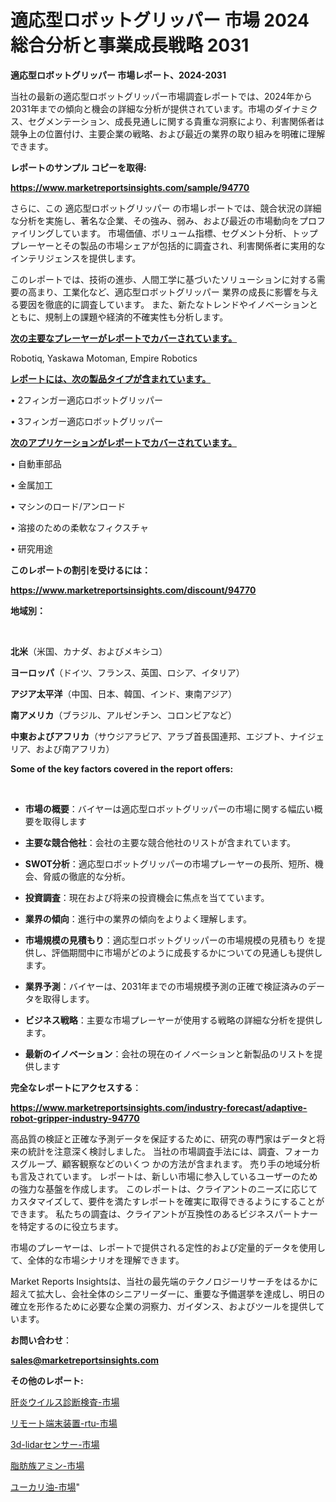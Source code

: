 # 適応型ロボットグリッパー 市場 2024 総合分析と事業成長戦略 2031

<strong>適応型ロボットグリッパー 市場レポート、2024-2031</strong>

当社の最新の適応型ロボットグリッパー市場調査レポートでは、2024年から2031年までの傾向と機会の詳細な分析が提供されています。市場のダイナミクス、セグメンテーション、成長見通しに関する貴重な洞察により、利害関係者は競争上の位置付け、主要企業の戦略、および最近の業界の取り組みを明確に理解できます。



<strong>レポートのサンプル コピーを取得:</strong> <a href=https://www.marketreportsinsights.com/sample/94770>

<strong><u>https://www.marketreportsinsights.com/sample/94770</u></strong></a>

さらに、この 適応型ロボットグリッパー の市場レポートでは、競合状況の詳細な分析を実施し、著名な企業、その強み、弱み、および最近の市場動向をプロファイリングしています。 市場価値、ボリューム指標、セグメント分析、トッププレーヤーとその製品の市場シェアが包括的に調査され、利害関係者に実用的なインテリジェンスを提供します。

このレポートでは、技術の進歩、人間工学に基づいたソリューションに対する需要の高まり、工業化など、適応型ロボットグリッパー 業界の成長に影響を与える要因を徹底的に調査しています。 また、新たなトレンドやイノベーションとともに、規制上の課題や経済的不確実性も分析します。



<strong><u>次の主要なプレーヤーがレポートでカバーされています。</u></strong>

Robotiq, Yaskawa Motoman, Empire Robotics



<strong><u><b>レポートには、次の製品タイプが含まれています。</b></u></strong>

• 2フィンガー適応ロボットグリッパー

• 3フィンガー適応ロボットグリッパー



<strong><u><b>次のアプリケーションがレポートでカバーされています。</b></u></strong>

• 自動車部品

• 金属加工

• マシンのロード/アンロード

• 溶接のための柔軟なフィクスチャ

• 研究用途



<strong><b>このレポートの割引を受けるには：</b></strong>

<a href=https://www.marketreportsinsights.com/discount/94770>

<strong><u>https://www.marketreportsinsights.com/discount/94770</u></strong></a>



<strong>地域別：</strong>

<strong> </strong>



<strong>北米</strong>（米国、カナダ、およびメキシコ）



<strong>ヨーロッパ</strong>（ドイツ、フランス、英国、ロシア、イタリア）



<strong>アジア太平洋</strong>（中国、日本、韓国、インド、東南アジア）



<strong>南アメリカ</strong>（ブラジル、アルゼンチン、コロンビアなど）



<strong>中東およびアフリカ</strong>（サウジアラビア、アラブ首長国連邦、エジプト、ナイジェリア、および南アフリカ）



<strong>Some of the key factors covered in the report offers:</strong>

<strong> </strong>
<ul>
  <li>

<strong>市場の概要</strong>：バイヤーは適応型ロボットグリッパーの市場に関する幅広い概要を取得します</li>
  <li>

<strong>主要な競合他社</strong>：会社の主要な競合他社のリストが含まれています。</li>
  <li>

<strong>SWOT分析</strong>：適応型ロボットグリッパーの市場プレーヤーの長所、短所、機会、脅威の徹底的な分析。</li>
  <li>

<strong>投資調査</strong>：現在および将来の投資機会に焦点を当てています。</li>
  <li>

<strong>業界の傾向</strong>：進行中の業界の傾向をよりよく理解します。</li>
  <li>

<strong>市場規模の見積もり</strong>：適応型ロボットグリッパーの市場規模の見積もり を提供し、評価期間中に市場がどのように成長するかについての見通しも提供します。</li>
  <li>

<strong>業界予測</strong>：バイヤーは、2031年までの市場規模予測の正確で検証済みのデータを取得します。</li>
  <li>

<strong>ビジネス戦略</strong>：主要な市場プレーヤーが使用する戦略の詳細な分析を提供します。</li>
  <li>

<strong>最新のイノベーション</strong>：会社の現在のイノベーションと新製品のリストを提供します</li>
</ul>


<strong>完全なレポートにアクセスする</strong>：

<a href=https://www.marketreportsinsights.com/industry-forecast/adaptive-robot-gripper-industry-94770>

<strong><u>https://www.marketreportsinsights.com/industry-forecast/adaptive-robot-gripper-industry-94770</u></strong></a>

高品質の検証と正確な予測データを保証するために、研究の専門家はデータと将来の統計を注意深く検討しました。 当社の市場調査手法には、調査、フォーカスグループ、顧客観察などのいくつ かの方法が含まれます。 売り手の地域分析も言及されています。 レポートは、新しい市場に参入しているユーザーのための強力な基盤を作成します。 このレポートは、クライアントのニーズに応じてカスタマイズして、要件を満たすレポートを確実に取得できるようにすることができます。 私たちの調査は、クライアントが互換性のあるビジネスパートナーを特定するのに役立ちます。

市場のプレーヤーは、レポートで提供される定性的および定量的データを使用して、全体的な市場シナリオを理解できます。

Market Reports Insightsは、当社の最先端のテクノロジーリサーチをはるかに超えて拡大し、会社全体のシニアリーダーに、重要な予備選挙を達成し、明日の確立を形作るために必要な企業の洞察力、ガイダンス、およびツールを提供しています。



<strong><b>お問い合わせ</b></strong>：

<a href=mailto:sales@marketreportsinsights.com>

<strong><u>sales@marketreportsinsights.com</u></strong></a>



<strong>その他のレポート:</strong>

<a href=https://www.linkedin.com/pulse/肝炎ウイルス診断検査-市場-2023-競争分析と事業成長-2030-jk1ff/>肝炎ウイルス診断検査-市場</a>

<a href=https://www.linkedin.com/pulse/リモート端末装置-rtu-市場-2023-総合分析と事業成長戦略-2030-3wuif/>リモート端末装置-rtu-市場</a>

<a href=https://www.linkedin.com/pulse/3d-lidarセンサー-市場-2023-swot-分析と最新イノベーション-jf2vf/>3d-lidarセンサー-市場</a>

<a href=https://www.linkedin.com/pulse/脂肪族アミン-市場-2023-競争分析と事業成長-2030-data-dive-discoveries-24-analysis-lwftf/>脂肪族アミン-市場</a>

<a href=https://www.linkedin.com/pulse/ユーカリ油-市場-2023-収益と成長ドライバー-2030-pr-news-hub-yqcwc/>ユーカリ油-市場</a>"
